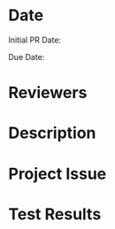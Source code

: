 <!-- Ensure the Pull Request name is descriptive and accurate -->

# Date
<!-- today's date -->
Initial PR Date:
<!-- when does this pr need to be merged in by? (if applicable) -->
Due Date:

# Reviewers
<!--
These developers must review the PR before it can be mereged.
use @mention
-->



# Description
<!-- 
- The developer provides a detailed description of what was added and why.
- How does the proposed changes address the issue?
-->



# Project Issue
<!--
A link to the github project issue
ex: [Create Issue Templates #15](github.com/Senior-Design-0x07/the-hobby-hub/issues/15)
-->



# Test Results
<!--
- What was done in order to verify the issue is resolved? 
- Requirements in issue template "verification criteria" is addressed
-->



